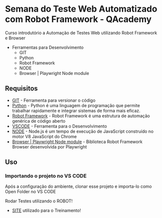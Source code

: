 # Semana do Teste Web Automatizado com Robot Framework - QAcademy

Curso introdutório a Automação de Testes Web utilizando Robot Framework e Browser

* Ferramentas para Desenvolvimento
  * GIT
  * Python
  * Robot Framework
  * NODE
  * Browser | Playwright Node module

## Requisitos

* [GIT](https://git-scm.com) -  Ferramenta para versionar o código
* [Python](https://www.python.org/) - Python é uma linguagem de programação que permite trabalhar rapidamente
e integrar sistemas de forma mais eficaz.
* [Robot Framework](https://robotframework.org/) - Robot Framework é uma estrutura de automação genérica de código aberto
* [VSCODE](https://code.visualstudio.com/) - Ferramenta para o Desenvolvimento 
* [NODE](https://nodejs.org/en/) - Node.js é um tempo de execução de JavaScript construído no motor V8 JavaScript do Chrome
* [Browser | Playwright Node module](https://github.com/MarketSquare/robotframework-browser) - Biblioteca Robot Framework Browser desenvolvida por Playwright

## Uso

### Importando o projeto no VS CODE

Após a configuração do ambiente, clonar esse projeto e importa-lo como Open Folder no VS CODE

Rodar Testes utilizando o ROBOT!

*	[SITE](http://parodify.herokuapp.com/users/sign_in) utilizado para o Treinamento!
